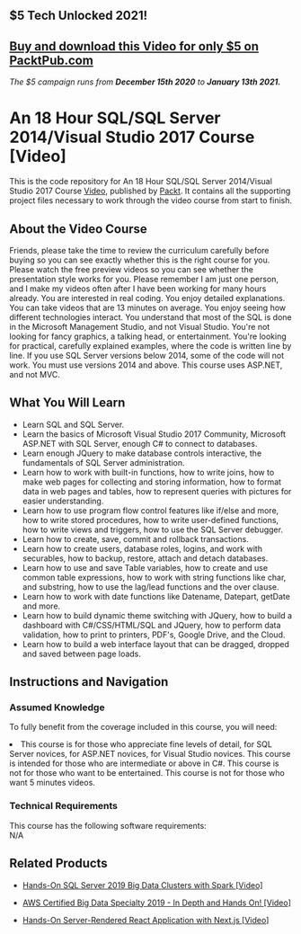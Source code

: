 ## $5 Tech Unlocked 2021!
[Buy and download this Video for only $5 on PacktPub.com](https://www.packtpub.com/product/an-18-hour-sql-sql-server-2014-visual-studio-2017-course-video/9781789530568)
-----
*The $5 campaign         runs from __December 15th 2020__ to __January 13th 2021.__*

# An 18 Hour SQL/SQL Server 2014/Visual Studio 2017 Course [Video]
This is the code repository for An 18 Hour SQL/SQL Server 2014/Visual Studio 2017 Course [Video](https://www.packtpub.com/application-development/18-hour-sqlsql-server-2014visual-studio-2017-course-video), published by [Packt](https://www.packtpub.com/?utm_source=github). It contains all the supporting project files necessary to work through the video course from start to finish.

## About the Video Course
Friends, please take the time to review the curriculum carefully before buying so you can see exactly whether this is the right course for you. Please watch the free preview videos so you can see whether the presentation style works for you. Please remember I am just one person, and I make my videos often after I have been working for many hours already. You are interested in real coding. You enjoy detailed explanations. You can take videos that are 13 minutes on average. You enjoy seeing how different technologies interact. You understand that most of the SQL is done in the Microsoft Management Studio, and not Visual Studio. You're not looking for fancy graphics, a talking head, or entertainment. You're looking for practical, carefully explained examples, where the code is written line by line. If you use SQL Server versions below 2014, some of the code will not work. You must use versions 2014 and above. This course uses ASP.NET, and not MVC.

<H2>What You Will Learn</H2>
<DIV class=book-info-will-learn-text>
<UL>
<LI>Learn SQL and SQL Server. </LI>
<LI>Learn the basics of Microsoft Visual Studio 2017 Community, Microsoft ASP.NET with SQL Server, enough C# to connect to databases.</LI>
<LI>Learn enough JQuery to make database controls interactive, the fundamentals of SQL Server administration.</LI>
<LI>Learn how to work with built-in functions, how to write joins, how to make web pages for collecting and storing information, how to format data in web pages and tables, how to represent queries with pictures for easier understanding.</LI>
<LI>Learn how to use program flow control features like if/else and more, how to write stored procedures, how to write user-defined functions, how to write views and triggers, how to use the SQL Server debugger.</LI>
<LI>Learn how to create, save, commit and rollback transactions.</LI>
<LI>Learn how to create users, database roles, logins, and work with securables, how to backup, restore, attach and detach databases.</LI>
<LI>Learn how to use and save Table variables, how to create and use common table expressions, how to work with string functions like char, and substring, how to use the lag/lead functions and the over clause. </LI>
<LI>Learn how to work with date functions like Datename, Datepart, getDate and more.</LI>
<LI>Learn how to build dynamic theme switching with JQuery, how to build a dashboard with C#/CSS/HTML/SQL and JQuery, how to perform data validation, how to print to printers, PDF's, Google Drive, and the Cloud.</LI>
<LI>Learn how to build a web interface layout that can be dragged, dropped and saved between page loads.</LI>
</UL></DIV>

## Instructions and Navigation
### Assumed Knowledge
To fully benefit from the coverage included in this course, you will need:<br/>
<DIV class=book-info-will-learn-text>
<LI> This course is for those who appreciate fine levels of detail, for SQL Server novices, for ASP.NET novices, for Visual Studio novices. This course is intended for those who are intermediate or above in C#. This course is not for those who want to be entertained. This course is not for those who want 5 minutes videos.</LI>
</UL><DIV>

### Technical Requirements
This course has the following software requirements:<br/>
N/A

## Related Products
* [Hands-On SQL Server 2019 Big Data Clusters with Spark [Video]](https://www.packtpub.com/big-data-and-business-intelligence/hands-sql-server-2019-big-data-clusters-spark-video)

* [AWS Certified Big Data Specialty 2019 - In Depth and Hands On! [Video]](https://www.packtpub.com/application-development/aws-certified-big-data-specialty-2019-depth-and-hands-video)

* [Hands-On Server-Rendered React Application with Next.js [Video]](https://www.packtpub.com/application-development/hands-server-rendered-react-application-nextjs-video)
